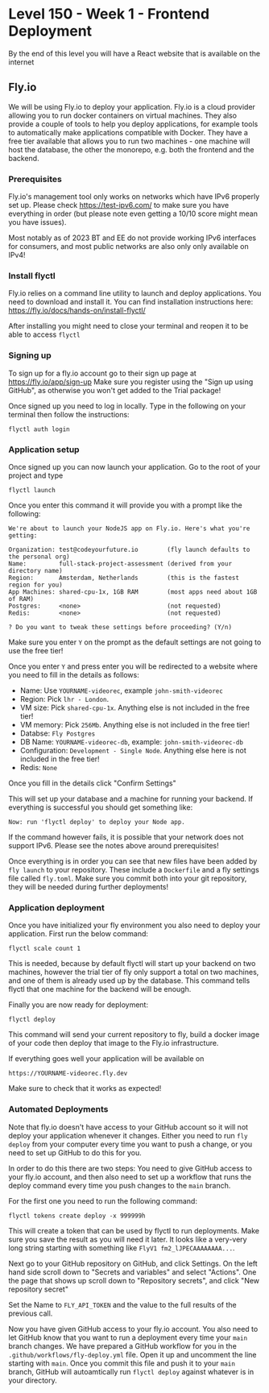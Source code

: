 # Level 150 - Week 1 - Frontend Deployment

By the end of this level you will have a React website that is available on the internet

## Fly.io

We will be using Fly.io to deploy your application. Fly.io is a cloud provider allowing you to run docker containers on virtual machines. They also provide a couple of tools to help you deploy applications, for example tools to automatically make applications compatible with Docker. They have a free tier available that allows you to run two machines - one machine will host the database, the other the monorepo, e.g. both the frontend and the backend.

### Prerequisites

Fly.io's management tool only works on networks which have IPv6 properly set up. Please check https://test-ipv6.com/ to make sure you have everything in order (but please note even getting a 10/10 score might mean you have issues).

Most notably as of 2023 BT and EE do not provide working IPv6 interfaces for consumers, and most public networks are also only only available on IPv4!

### Install flyctl

Fly.io relies on a command line utility to launch and deploy applications. You need to download and install it. You can find installation instructions here: https://fly.io/docs/hands-on/install-flyctl/

After installing you might need to close your terminal and reopen it to be able to access `flyctl`

### Signing up

To sign up for a fly.io account go to their sign up page at https://fly.io/app/sign-up Make sure you register using the "Sign up using GitHub", as otherwise you won't get added to the Trial package!

Once signed up you need to log in locally. Type in the following on your terminal then follow the instructions:

```
flyctl auth login
```

### Application setup

Once signed up you can now launch your application. Go to the root of your project and type

```
flyctl launch
```

Once you enter this command it will provide you with a prompt like the following:

```
We're about to launch your NodeJS app on Fly.io. Here's what you're getting:

Organization: test@codeyourfuture.io        (fly launch defaults to the personal org)
Name:         full-stack-project-assessment (derived from your directory name)
Region:       Amsterdam, Netherlands        (this is the fastest region for you)
App Machines: shared-cpu-1x, 1GB RAM        (most apps need about 1GB of RAM)
Postgres:     <none>                        (not requested)
Redis:        <none>                        (not requested)

? Do you want to tweak these settings before proceeding? (Y/n)
```

Make sure you enter `Y` on the prompt as the default settings are not going to use the free tier!

Once you enter `Y` and press enter you will be redirected to a website where you need to fill in the details as follows:

* Name: Use `YOURNAME-videorec`, example `john-smith-videorec`
* Region: Pick `lhr - London`.
* VM size: Pick `shared-cpu-1x`. Anything else is not included in the free tier!
* VM memory: Pick `256Mb`. Anything else is not included in the free tier!
* Databse: `Fly Postgres`
* DB Name: `YOURNAME-videorec-db`, example: `john-smith-videorec-db`
* Configuration: `Development - Single Node`. Anything else here is not included in the free tier!
* Redis: `None`

Once you fill in the details click "Confirm Settings"

This will set up your database and a machine for running your backend. If everything is successful you should get something like:

```
Now: run 'flyctl deploy' to deploy your Node app.
```

If the command however fails, it is possible that your network does not support IPv6. Please see the notes above around prerequisites!

Once everything is in order you can see that new files have been added by `fly launch` to your repository. These include a `Dockerfile` and a fly settings file called `fly.toml`. Make sure you commit both into your git repository, they will be needed during further deployments!

### Application deployment

Once you have initialized your fly environment you also need to deploy your application. First run the below command:

```
flyctl scale count 1
```

This is needed, because by default flyctl will start up your backend on two machines, however the trial tier of fly only support a total on two machines, and one of them is already used up by the database. This command tells flyctl that one machine for the backend will be enough.

Finally you are now ready for deployment:

```
flyctl deploy
```

This command will send your current repository to fly, build a docker image of your code then deploy that image to the Fly.io infrastructure.

If everything goes well your application will be available on

```
https://YOURNAME-videorec.fly.dev
```

Make sure to check that it works as expected!

### Automated Deployments

Note that fly.io doesn't have access to your GitHub account so it will not deploy your application whenever it changes. Either you need to run `fly deploy` from your computer every time you want to push a change, or you need to set up GitHub to do this for you.

In order to do this there are two steps: You need to give GitHub access to your fly.io account, and then also need to set up a workflow that runs the deploy command every time you push changes to the `main` branch.

For the first one you need to run the following command:

```
flyctl tokens create deploy -x 999999h
```

This will create a token that can be used by flyctl to run deployments. Make sure you save the result as you will need it later. It looks like a very-very long string starting with something like `FlyV1 fm2_lJPECAAAAAAAA...`.

Next go to your GitHub repository on GitHub, and click Settings. On the left hand side scroll down to "Secrets and variables" and select "Actions". One the page that shows up scroll down to "Repository secrets", and click "New repository secret"

Set the Name to `FLY_API_TOKEN` and the value to the full results of the previous call.

Now you have given GitHub access to your fly.io account. You also need to let GitHub know that you want to run a deployment every time your `main` branch changes. We have prepared a GitHub workflow for you in the `.github/workflows/fly-deploy.yml` file. Open it up and uncomment the line starting with `main`. Once you commit this file and push it to your `main` branch, GitHub will autoamtically run `flyctl deploy` against whatever is in your directory.
